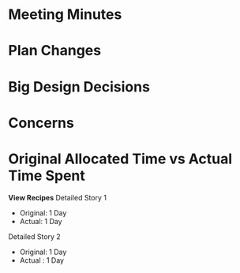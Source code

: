 # Meeting Minutes
# Plan Changes
# Big Design Decisions
# Concerns
# Original Allocated Time vs Actual Time Spent
**View Recipes**
Detailed Story 1
* Original: 1 Day
* Actual: 1 Day

Detailed Story 2
* Original: 1 Day
* Actual : 1 Day
